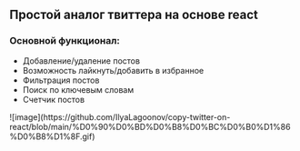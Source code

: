 <h2>Простой аналог твиттера на основе react</h2>
<h3>Основной функционал:</h3>
<ul>
  <li>
    Добавление/удаление постов
  </li>
   <li>
    Возможность лайкнуть/добавить в избранное
  </li>
    <li>
        Фильтрация постов
    </li>
     <li>
        Поиск по ключевым словам 
    </li>
     <li>
        Счетчик постов  
    </li>
</ul>
![image](https://github.com/IlyaLagoonov/copy-twitter-on-react/blob/main/%D0%90%D0%BD%D0%B8%D0%BC%D0%B0%D1%86%D0%B8%D1%8F.gif)
